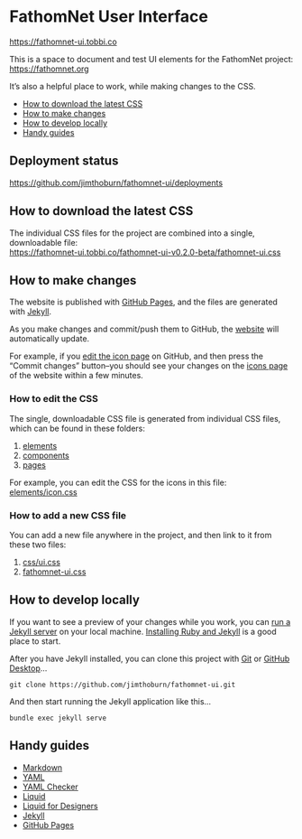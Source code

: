 # FathomNet User Interface

https://fathomnet-ui.tobbi.co

This is a space to document and test UI elements for the FathomNet project:
https://fathomnet.org

It’s also a helpful place to work, while making changes to the CSS.

* [How to download the latest CSS](#how-to-download-the-latest-css)
* [How to make changes](#how-to-make-changes)
* [How to develop locally](#how-to-develop-locally)
* [Handy guides](#handy-guides)

## Deployment status

https://github.com/jimthoburn/fathomnet-ui/deployments

## How to download the latest CSS

The individual CSS files for the project are combined into a single, downloadable file:  
https://fathomnet-ui.tobbi.co/fathomnet-ui-v0.2.0-beta/fathomnet-ui.css

## How to make changes

The website is published with [GitHub Pages](https://pages.github.com), and the files are generated with [Jekyll](http://jekyllrb.com).

As you make changes and commit/push them to GitHub, the [website](https://fathomnet-ui.tobbi.co) will automatically update.

For example, if you [edit the icon page](elements/icon.markdown) on GitHub, and then press the “Commit changes” button–you should see your changes on the [icons page](https://fathomnet-ui.tobbi.co/elements/icon/) of the website within a few minutes.

### How to edit the CSS

The single, downloadable CSS file is generated from individual CSS files, which can be found in these folders:
1. [elements](elements)
2. [components](components)
3. [pages](pages)

For example, you can edit the CSS for the icons in this file:
[elements/icon.css](elements/icon.css)

### How to add a new CSS file

You can add a new file anywhere in the project, and then link to it from these two files:
1. [css/ui.css](css/ui.css)
2. [fathomnet-ui.css](fathomnet-ui.css)

## How to develop locally

If you want to see a preview of your changes while you work, you can [run a Jekyll server](https://jekyllrb.com) on your local machine. [Installing Ruby and Jekyll](https://jekyllrb.com/docs/installation/) is a good place to start.

After you have Jekyll installed, you can clone this project with [Git](https://git-scm.com) or [GitHub Desktop](https://desktop.github.com)…

```
git clone https://github.com/jimthoburn/fathomnet-ui.git
```

And then start running the Jekyll application like this...

```
bundle exec jekyll serve
```

## Handy guides

* [Markdown](https://guides.github.com/features/mastering-markdown/)
* [YAML](https://docs.ansible.com/ansible/latest/reference_appendices/YAMLSyntax.html)
* [YAML Checker](http://www.yamllint.com)
* [Liquid](https://shopify.github.io/liquid/)
* [Liquid for Designers](https://github.com/Shopify/liquid/wiki/Liquid-for-Designers)
* [Jekyll](https://jekyllrb.com/docs/home/)
* [GitHub Pages](https://pages.github.com)

